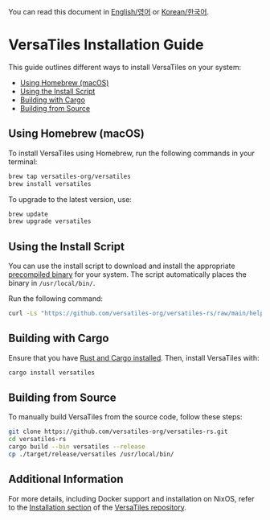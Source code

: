 You can read this document in [English/영어](install_versatiles.md) or [Korean/한국어](install_versatiles.ko.md).

# VersaTiles Installation Guide

This guide outlines different ways to install VersaTiles on your system:

- [Using Homebrew (macOS)](#using-homebrew-macos)
- [Using the Install Script](#using-the-install-script)
- [Building with Cargo](#building-with-cargo)
- [Building from Source](#building-from-source)

## Using Homebrew (macOS)

To install VersaTiles using Homebrew, run the following commands in your terminal:

```sh
brew tap versatiles-org/versatiles
brew install versatiles
```

To upgrade to the latest version, use:

```sh
brew update
brew upgrade versatiles
```

## Using the Install Script

You can use the install script to download and install the appropriate [precompiled binary](https://github.com/versatiles-org/versatiles-rs/releases/latest) for your system. The script automatically places the binary in `/usr/local/bin/`.

Run the following command:

```sh
curl -Ls "https://github.com/versatiles-org/versatiles-rs/raw/main/helpers/install-unix.sh" | sh
```

## Building with Cargo

Ensure that you have [Rust and Cargo installed](https://doc.rust-lang.org/cargo/getting-started/installation.html). Then, install VersaTiles with:

```sh
cargo install versatiles
```

## Building from Source

To manually build VersaTiles from the source code, follow these steps:

```sh
git clone https://github.com/versatiles-org/versatiles-rs.git
cd versatiles-rs
cargo build --bin versatiles --release
cp ./target/release/versatiles /usr/local/bin/
```

## Additional Information

For more details, including Docker support and installation on NixOS, refer to the [Installation section](https://github.com/versatiles-org/versatiles-rs/?tab=readme-ov-file#installation) of the [VersaTiles repository](https://github.com/versatiles-org/versatiles-rs).

